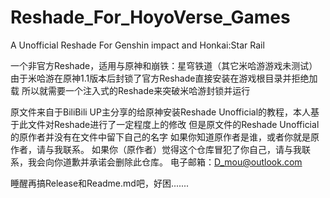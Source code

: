 # Reshade_For_HoyoVerse_Games
A Unofficial Reshade For Genshin impact and Honkai:Star Rail

一个非官方Reshade，适用与原神和崩铁：星穹铁道（其它米哈游游戏未测试）
由于米哈游在原神1.1版本后封锁了官方Reshade直接安装在游戏根目录并拒绝加载
所以就需要一个注入式的Reshade来突破米哈游封锁并运行

原文件来自于BiliBili UP主分享的给原神安装Reshade Unofficial的教程，本人基于此文件对Reshade进行了一定程度上的修改
但是原文件的Reshade Unofficial的原作者并没有在文件中留下自己的名字
如果你知道原作者是谁，或者你就是原作者，请与我联系。
如果你（原作者）觉得这个仓库冒犯了你自己，请与我联系，我会向你道歉并承诺会删除此仓库。
电子邮箱：D_mou@outlook.com

睡醒再搞Release和Readme.md吧，好困.......
